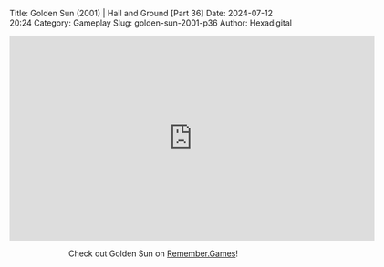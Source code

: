 Title: Golden Sun (2001) | Hail and Ground [Part 36]
Date: 2024-07-12 20:24
Category: Gameplay
Slug: golden-sun-2001-p36
Author: Hexadigital

<center><iframe src="https://www.youtube.com/embed/YqjG_b0lm5M?feature=oembed" allow="accelerometer; autoplay; encrypted-media; gyroscope; picture-in-picture" width="640" height="360" frameborder="0"></iframe>

Check out Golden Sun on [Remember.Games](https://remember.games/game/3374/golden-sun/)!</center>